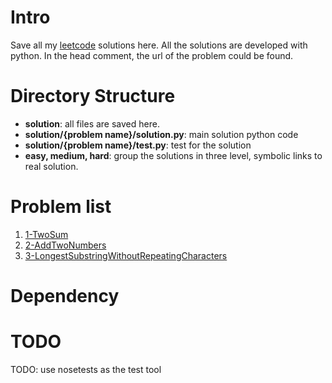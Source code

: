 # Intro
Save all my [leetcode](https://leetcode.com) solutions here.
All the solutions are developed with python.
In the head comment, the url of the problem could be found.

# Directory Structure

* **solution**: all files are saved here.
* **solution/{problem name}/solution.py**: main solution python code
* **solution/{problem name}/test.py**: test for the solution
* **easy, medium, hard**: group the solutions in three level, symbolic links to real solution.

# Problem list
1. [1-TwoSum](https://leetcode.com/problems/two-sum/description/)
2. [2-AddTwoNumbers](https://leetcode.com/problems/add-two-numbers/description/)
3. [3-LongestSubstringWithoutRepeatingCharacters](https://leetcode.com/problems/longest-substring-without-repeating-characters/description/)

# Dependency

# TODO

TODO: use nosetests as the test tool
